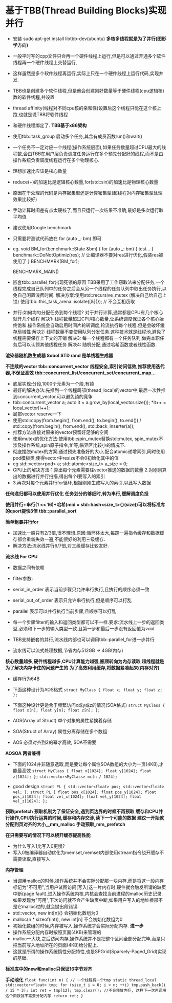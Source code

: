 # 基于TBB(Thread Building Blocks)实现并行
- 安装 sudo apt-get install libtbb-dev(ubuntu)
**多核多线程就是为了并行(图形学方向)**
- 一般平时写的cpp文件只会再一个硬件线程上运行,但是可以通过开通多个软件线程再一个硬件线程上交替运行,
- 这样虽然是多个软件线程再运行,实际上只在一个硬件线程上运行代码,实现并发.
- TBB也是创建多个软件线程,但是他会创建刚好数量等于硬件线程(cpu逻辑核)数的软件线程,并设置
- thread affinity(线程对不同cpu核的亲和性)设置后这个线程只能在这个核上跑,也就是说TBB将软件线程
- 和硬件线程绑定了.
**TBB基于x86架构**
- 使用tbb::task_group 启动多个任务,其含有成员函数run()和wait()
- 一个任务不一定对应一个线程(操作系统层面),如果任务数量超过CPU最大的线程数,会由TBB在用户层负责调度任务运行在多个预先分配好的线程,而不是由操作系统负责调度线程运行在多个物理核心.

- 理想加速比应该是核心数量
- reduce(+)的加速比是逻辑核心数量,for(std::sin)的加速比是物理核心数量
- 原因在于处理的代码是内存密集型还是计算密集型(超线程对内存密集型处理效果比较好)

- 手动计算时间差有点太硬核了,而且只运行一次结果不准确,最好是多次运行取平均值
- 建议使用Google benchmark 
- 只需要将测试代码放在 for (auto _: bm) 即可
- eg.
    void BM_for(benchmark::State &bm) {
        for (auto _: bm) {
            test...
        }
        benchmark::DoNotOptimiz(res); // 让编译器不要对res进行优化,假装res被使用了
    }
    BENCHMARK(BM_for);

    BENCHMARK_MAIN()

- 嵌套tbb::parallel_for出现死锁的原因
    TBB采用了工作窃取法来分配任务,一个线程完成自己队列中的任务之后会从另一个线程的任务队列中取出任务执行,以免自己闲置浪费时间.
    解决方案:使用std::recursive_mutex (解决自己给自己上锁)
            使用tbb::this_task_arena::isolate([&]{}); // 不会互相窃取

- 并行:如何均匀分配任务到每个线程?
    对于并行计算,通常都是CPU有几个核心就开几个线程
    解决1: 线程数量超过CPU核心数量,让系统调度保证各个核心始终饱和.操作系统会自动启用时间片轮转调度,轮流执行每个线程.但是会破坏缓存局域性
    解决2: 线程数量不变使用队列分发任务.这种技术就是线程池,避免了线程需要保存上下文的开销
    解决3: 每一个线程都有一个任务队列,做完本职任务后可以认领其他线程任务
    解决4: 随机分配,通过哈希函数或者线性函数.

**渲染器随机数生成器 Sobol** 
**STD rand 是单线程生成器**

**不连续的vector tbb::concurrent_vector 线程安全,索引访问低效,推荐使用迭代器,不保证高效**
**tbb::concurrent_list/concurrent_set/concurrent_map...**
- 底层实现:分段,1000个元素为一个段,有锁
- 最好的解决办法:先推到一个线程局部(thread_local)的vector中,最后一次性推到concurrent_vector,可以避免锁的竞争
- tbb::concurrent_vector<float> a; auto it = a.grow_by(local_vector.size()); *it++ = local_vector[i++];
- 局部vector reserve一下
- 使用std::copy(from.begin(), from.end(), to.begin(), to.end()) / std::copy(from.begin(), from.end(), std::back_inserter(a));
- 推荐方法:直接对原来的vector预留好足够的空间
- 使用mutex的优化方法:使用tbb::spin_mutex替换std::mutex, spin_mutex不涉及操作系统,spin原子指令,忙等,临界区比较小的情况下.
- 彻底摆脱mutex的方案:通过预先准备好的大小,配合atomic递增索引,同时使用pod模板类,使得vector中resize不会0初始化其中的值
- eg std::vector<pod<float>> a; std::atomic<size_t> a_size = 0;
- GPU上的解决方法:1.算出每个元素需要往vector推送的数据的数量 2.对刚刚算出的数据进行并行扫描,得出每个i要写入的索引
- 3.再次对每个元素并行for循环,根据刚刚生成写入的索引,以此写入数据

**任何递归都可以使用并行优化**
**任务划分的够细时,转为串行,缓解调度负担**

**使用并行+串行(1 << 16)+哈希(mid = std::hash<size_t>{}(size))可以将标准库的qsort提快5倍**
**tbb::parallel_sort**

**简单粗暴并行for**
- 加速比一般只有2/3倍,很不理想.原因:循环体太大,每跑一遍指令缓存和数据缓存都会重新失效一遍,不能很好的利用三级缓存.
- 解决方法:流水线并行6/7倍,对三级缓存比较友好.

**流水线 For CPU**
- 数据之间有依赖
- filter参数:
- serial_in_order 表示当前步骤只允许串行执行,且执行的顺序必须一致
- serial_out_of_order 表示只允许串行执行,但是顺序可以打乱
- parallel 表示可以并行执行当前步骤,且顺序可以打乱
- 每一个步骤filter的输入和返回类型都可以不一样.要求:流水线上一步的返回类型,必须和下一步的输入类型一致.且第一步和最后一步没有返回值为void
- TBB支持嵌套的并行,流水线内部也可以调用tbb::parallel_for进一步并行

- 流水线可以流式处理数据,节省内存512GB -> 4GB(内存)

**核心数量越多,硬件线程越多,CPU计算能力越强,瓶颈转向为内存读取**
**超线程就是为了解决内存卡住的问题产生的**
**为了高效利用缓存,将数据紧凑起来(内存对齐)**
- 缓存行为64B
- 下面这种设计为AOS格式
`struct MyClass {
    float x;
    float y;
    float z;
};`
- 下面这种设计更适合于频繁访问x或y或z的情况(SOA格式)
`struct MyClass {
    float x[n];
    float y[n];
    float z[n];
};`

- AOS(Array of Struct) 单个对象的属性紧挨着存储
- SOA(Struct of Array) 属性分离存储在多个数组
- AOS 必须对齐到2的幂才高效, SOA不需要

**AOSOA 两者兼得**
- 下面的1024并非随意选取,而是要让每个属性SOA数组的大小为一页(4KB),才能最高效
`struct MyClass {
    float x[1024];
    float y[1024];
    float z[1024];
};`
`std::vector<MyClass> mc(n / 1024);`

- good design
`struct PL {
    std::vector<float> pos;
    std::vector<float> vel;
};`
`struct PL {
    float pos_x[1024];
    float pos_y[1024];
    float pos_z[1024];
    float vel_x[1024];
    float vel_y[1024];
    float vel_z[1024];
};`

**预取prefetch**
**预取机制为了保证安全,遇到页边界的时候不再预取**
**缓存和CPU并行操作,CPU执行运算的时候,缓存和内存交涉,读下一个可能的数据**
**建议一开始就分配到页对齐的大小__mm_malloc**
**手动预取_mm_prefetch**

**在只需要写的情况下可以绕开缓存提高性能**
- 为什么写入1比写入0更慢?
- 写入0被编译器自动优化为memset,memset内部使用stream指令绕开缓存不需要读取,直接写入


**内存管理**
- 当调用malloc的时候,操作系统并不会实际分配那一块内存,而是将这一段内存标记为"不可用",当用户试图访问(写入)这一片内存时,硬件就会触发所谓的缺页中断(page fault),进入操作系统内核,内核会查找当前进程的malloc历史记录.如果发现为"可用",下次访问就不会产生缺页中断,如果用户写入的地址根部不是它malloc过的,就会抛出段错误.
- std::vector<int>, new int[n]{} 会初始化数组为0
- malloc(n * sizeof(int)), new int[n] 不会初始化数组为0
- 初始化数组的时候,内存被写入,操作系统才会实际分配内存.
**进一步**
- 操作系统分配内存时按照页面(4KB)来管理的
- malloc一大块,之后访问内存,操作系统并不是把整个区间全部分配完毕,而是只把当前写入地址所在的页面(4KB)给分配上.
- 这就是所谓的操作系统惰性分配特性,也是SPGrid(Sparsely-Paged_Grid)实现的基础.

**标准库中的new和malloc只保证16字节对齐**

**手动池化**
`float func(int n) {
    // 一个线程有一个tmp
    static thread_local std::vector<float> tmp;
    for (size_t i = 0; i < n; ++i) tmp.push_back(i / 15 * 3);
    int ret = tmp[12];
    tmp.clear(); //不会释放内存, 这样下一次再调用这个函数就不需要分配内存
    return ret;
}`
